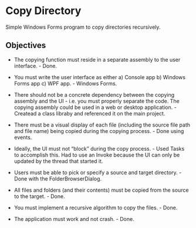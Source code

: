 ﻿# Copy Directory


Simple Windows Forms program to copy directories recursively.

## Objectives

* The copying function must reside in a separate assembly to the user interface. - Done.

* You must write the user interface as either a) Console app b) Windows Forms app c) WPF app. - Windows Forms.

* There should not be a concrete dependency between the copying assembly and the UI - i.e. you must properly separate the code. The copying assembly could be used in a web or desktop application. - Createad a class libraby and referenced it on the  main project.

* There must be a visual display of each file (including the source file path and file name) being copied during the copying process. - Done using events.

* Ideally, the UI must not “block” during the copy process. - Used Tasks to accomplish this. Had to use an Invoke because the UI can only be updated by the thread that started it.

* Users must be able to pick or specify a source and target directory. - Done with the FolderBrowserDialog.

* All files and folders (and their contents) must be copied from the source to the target. - Done.

* You must implement a recursive algorithm to copy the files. - Done.

* The application must work and not crash. - Done.
